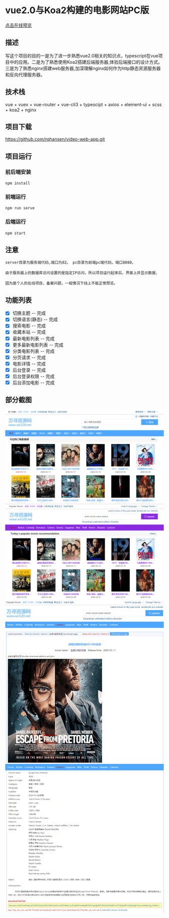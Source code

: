 
# vue2.0与Koa2构建的电影网站PC版

[点击在线预览](https://www.wanxunm.com)

## 描述

写这个项目的目的一是为了进一步熟悉vue2.0相关的知识点，typescript在vue项目中的应用。二是为了熟悉使用Koa2搭建后端服务器,体验后端接口的设计方式。三是为了熟悉nginx搭建web服务器,加深理解nginx如何作为http静态资源服务器和反向代理服务器。


## 技术栈 

vue + vuex + vue-router + vue-cli3 + typescipt + axios + element-ui + scss  + koa2 + nginx 


## 项目下载

https://github.com/rqhansen/video-web-app.git

## 项目运行

### 前后端安装

```
npm install
```

### 前端运行

```
npm run serve
```

### 后端运行

```
npm start
```

## 注意

```
server目录为服务端代码,端口为82。 pc目录为前端pc端代码，端口8080，

由于服务器上的数据库访问设置的是指定IP访问，所以项目运行起来后，界面上并显示数据，

因为是个人的在线项目，备案问题，一般情况下线上不能正常预览。

```

## 功能列表

- [x] 切换主题 -- 完成
- [x] 切换语言(静态) -- 完成
- [x] 搜索电影 -- 完成
- [x] 收藏本站 -- 完成
- [x] 最新电影列表 -- 完成
- [x] 更多最新电影列表 -- 完成
- [x] 分类电影列表 -- 完成
- [x] 分页请求 -- 完成
- [x] 电影详情 -- 完成
- [x] 后台登录 -- 完成
- [x] 后台登录权限 -- 完成
- [x] 后台添加电影 -- 完成

## 部分截图

<img src="https://github.com/rqhansen/video-web-app/blob/master/pc/images/pc-four.png"/>

<img src="https://github.com/rqhansen/video-web-app/blob/master/pc/images/pc-index.png"/>

<img src="https://github.com/rqhansen/video-web-app/blob/master/pc/images/pc-two.png"/>

<img src="https://github.com/rqhansen/video-web-app/blob/master/pc/images/pc-three.png"/>


